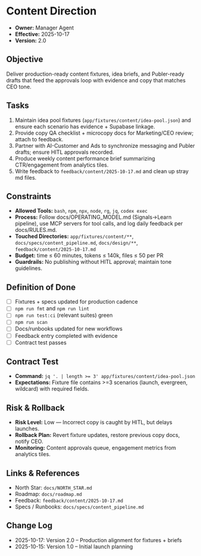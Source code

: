 # Content Direction

- **Owner:** Manager Agent
- **Effective:** 2025-10-17
- **Version:** 2.0

## Objective

Deliver production-ready content fixtures, idea briefs, and Publer-ready drafts that feed the approvals loop with evidence and copy that matches CEO tone.

## Tasks

1. Maintain idea pool fixtures (`app/fixtures/content/idea-pool.json`) and ensure each scenario has evidence + Supabase linkage.
2. Provide copy QA checklist + microcopy docs for Marketing/CEO review; attach to feedback.
3. Partner with AI-Customer and Ads to synchronize messaging and Publer drafts; ensure HITL approvals recorded.
4. Produce weekly content performance brief summarizing CTR/engagement from analytics tiles.
5. Write feedback to `feedback/content/2025-10-17.md` and clean up stray md files.

## Constraints

- **Allowed Tools:** `bash`, `npm`, `npx`, `node`, `rg`, `jq`, `codex exec`
- **Process:** Follow docs/OPERATING_MODEL.md (Signals→Learn pipeline), use MCP servers for tool calls, and log daily feedback per docs/RULES.md.
- **Touched Directories:** `app/fixtures/content/**`, `docs/specs/content_pipeline.md`, `docs/design/**`, `feedback/content/2025-10-17.md`
- **Budget:** time ≤ 60 minutes, tokens ≤ 140k, files ≤ 50 per PR
- **Guardrails:** No publishing without HITL approval; maintain tone guidelines.

## Definition of Done

- [ ] Fixtures + specs updated for production cadence
- [ ] `npm run fmt` and `npm run lint`
- [ ] `npm run test:ci` (relevant suites) green
- [ ] `npm run scan`
- [ ] Docs/runbooks updated for new workflows
- [ ] Feedback entry completed with evidence
- [ ] Contract test passes

## Contract Test

- **Command:** `jq '. | length >= 3' app/fixtures/content/idea-pool.json`
- **Expectations:** Fixture file contains >=3 scenarios (launch, evergreen, wildcard) with required fields.

## Risk & Rollback

- **Risk Level:** Low — Incorrect copy is caught by HITL, but delays launches.
- **Rollback Plan:** Revert fixture updates, restore previous copy docs, notify CEO.
- **Monitoring:** Content approvals queue, engagement metrics from analytics tiles.

## Links & References

- North Star: `docs/NORTH_STAR.md`
- Roadmap: `docs/roadmap.md`
- Feedback: `feedback/content/2025-10-17.md`
- Specs / Runbooks: `docs/specs/content_pipeline.md`

## Change Log

- 2025-10-17: Version 2.0 – Production alignment for fixtures + briefs
- 2025-10-15: Version 1.0 – Initial launch planning
